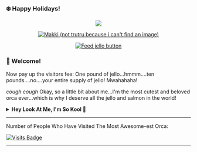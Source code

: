 ### ❄️ Happy Holidays!
<p align="center">
  <img src="https://49.media.tumblr.com/1274f9089de2e6418e6bada45badee3d/tumblr_mx6dxr4ya81rfjowdo1_500.gif"/>
</p>

<p align="center">
  <a href="https://orcapod.fandom.com/wiki/Category:Trua">
  <img src="https://i.ibb.co/KLCMF1z/happy-1.jpg" alt="Makki (not trutru because i can't find an image)"/>
  </a>
  
 
</p>
<p align="center">
  <a href="https://www.google.com/search?client=opera&q=christmas+jello&sourceid=opera&ie=UTF-8&oe=UTF-8">
  <img src="https://dabuttonfactory.com/button.png?t=FEED+JELLO&f=Noto+Sans-Bold&ts=26&tc=fff&hp=45&vp=20&c=14&bgt=unicolored&bgc=1cf2ad&bs=8&bc=3ed696&shs=8&shc=eee&sho=se" alt="Feed jello button" />
  </a>
 </p>
 
### 🐋 Welcome!

Now pay up the visitors fee: One pound of jello...hmmm....ten pounds....no....your entire supply of jello!
Mwahahaha!

*cough cough*
Okay, so a little bit about me...I'm the most cutest and beloved orca ever...which is why I deserve all the jello and salmon in the world!


<details>
  <summary><b>Hey Look At Me, I'm So Kool 🤣</b></summary>
  <br>
  <div align="center">
    
![TruShu's GitHub stats](https://github-readme-stats.vercel.app/api?username=truashamu&show_icons=true&theme=algolia)
  
  </div>
</details>

--- 

Number of People Who Have Visited The Most Awesome-est Orca:


[![Visits Badge](https://badges.pufler.dev/visits/TruaShamu/truashamu)](https://badges.pufler.dev)

- - - - 

